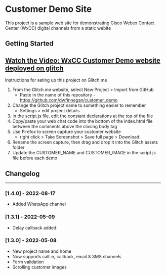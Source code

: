 # Customer Demo Site

This project is a sample web site for demonstrating Cisco Webex Contact Center (WxCC) digital channels from a static webite

## Getting Started

## [Watch the Video: WxCC Customer Demo website deployed on glitch](https://app.vidcast.io/share/e1bfed89-4132-456f-b18d-c2ad321e92b3)

Instructions for seting up this project on Glitch.me

1. From the Glitch.me website, select New Project > Import from GitHub
   - Paste in the name of this repository - https://github.com/dwfinnegan/customer_demo
2. Change the Glitch project name to something easier to remember
   - Settings > edit project details
3. In the script.js file, edit the constant declarations at the top of the file
4. Copy/paste your web chat code into the bottom of the index.html file between the comments above the closing body tag
5. Use Firefox to screen capture your customer website
   - right click > Take Screenshot > Save full page > Download
6. Rename the screen capture, then drag and drop it into the Glitch assets folder
7. Update the CUSTOMER_NAME and CUSTOMER_IMAGE in the script.js file before each demo

## Changelog

---

### [1.4.0] - 2022-08-17

- Added WhatsApp channel

### [1.3.1] - 2022-05-09

- Delay callback added

### [1.3.0] - 2022-05-08

- New project name and home
- Now supports call in, callback, email & SMS channels
- Form validation
- Scrolling customer images
